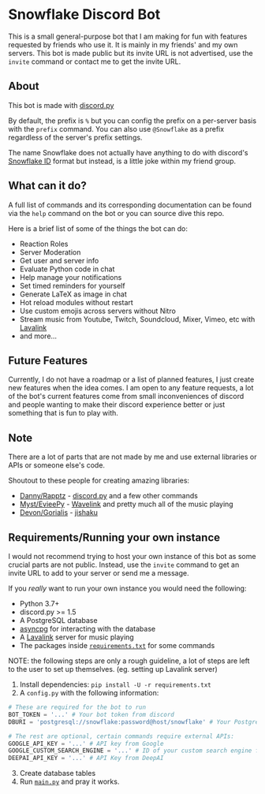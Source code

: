 


# Snowflake Discord Bot

This is a small general-purpose bot that I am making for fun with features requested by friends who use it. It is mainly in my friends' and my own servers. This bot is made public but its invite URL is not advertised, use the `invite` command or contact me to get the invite URL.

## About
This bot is made with [discord.py](https://github.com/Rapptz/discord.py)

By default, the prefix is `%` but you can config the prefix on a per-server basis with the `prefix` command. You can also use `@Snowflake` as a prefix regardless of the server's prefix settings.

The name Snowflake does not actually have anything to do with discord's [Snowflake ID](https://discordapp.com/developers/docs/reference#snowflakes) format but instead, is a little joke within my friend group.

## What can it do?
A full list of commands and its corresponding documentation can be found via the `help` command on the bot or you can source dive this repo.

Here is a brief list of some of the things the bot can do:
 - Reaction Roles
 - Server Moderation
 - Get user and server info 
 - Evaluate Python code in chat
 - Help manage your notifications
 - Set timed reminders for yourself
 - Generate LaTeX as image in chat
 - Hot reload modules without restart
 - Use custom emojis across servers without Nitro
 - Stream music from Youtube, Twitch, Soundcloud, Mixer, Vimeo, etc with [Lavalink](https://github.com/Frederikam/Lavalink) 
 - and more...

## Future Features
Currently, I do not have a roadmap or a list of planned features, I just create new features when the idea comes. I am open to any feature requests, a lot of the bot's current features come from small inconveniences of discord and people wanting to make their discord experience better or just something that is fun to play with. 


## Note
There are a lot of parts that are not made by me and use external libraries or APIs or someone else's code.

Shoutout to these people for creating amazing libraries:
- [Danny/Rapptz](https://github.com/Rapptz) - [discord.py](https://github.com/Rapptz/discord.py) and a few other commands
- [Myst/EvieePy](https://github.com/EvieePy) - [Wavelink](https://github.com/PythonistaGuild/Wavelink) and pretty much all of the music playing
- [Devon/Gorialis](https://github.com/Gorialis) - [jishaku](https://github.com/Gorialis/jishaku)

## Requirements/Running your own instance

I would not recommend trying to host your own instance of this bot as some crucial parts are not public. Instead, use the `invite` command to get an invite URL to add to your server or send me a message. 

If you *really* want to run your own instance you would need the following:
- Python 3.7+
- discord.py >= 1.5
- A PostgreSQL database
- [asyncpg](https://github.com/MagicStack/asyncpg) for interacting with the database
- A [Lavalink](https://github.com/Frederikam/Lavalink) server for music playing
- The packages inside [`requirements.txt`](requirements.txt) for some commands

NOTE: the following steps are only a rough guideline, a lot of steps are left to the user to set up themselves. (eg. setting up Lavalink server)
1. Install dependencies:
`pip install -U -r requirements.txt`
2. A `config.py` with the following information:
```python
# These are required for the bot to run
BOT_TOKEN = '...' # Your bot token from discord
DBURI = 'postgresql://snowflake:password@host/snowflake' # Your PostgreSQL credentials

# The rest are optional, certain commands require external APIs:
GOOGLE_API_KEY = '...' # API key from Google
GOOGLE_CUSTOM_SEARCH_ENGINE = '...' # ID of your custom search engine from Google
DEEPAI_API_KEY = '...' # API Key from DeepAI
```
3. Create database tables
4. Run [`main.py`](main.py) and pray it works.
